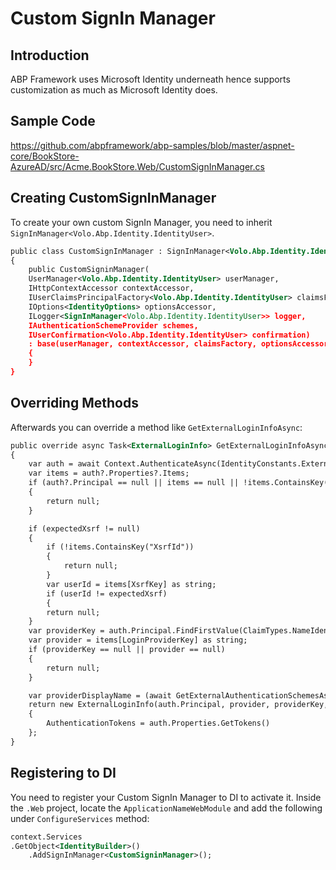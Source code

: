 # Custom SignIn Manager

## Introduction

ABP Framework uses Microsoft Identity underneath hence supports customization as much as Microsoft Identity does.



## Sample Code

https://github.com/abpframework/abp-samples/blob/master/aspnet-core/BookStore-AzureAD/src/Acme.BookStore.Web/CustomSignInManager.cs



## Creating CustomSignInManager

To create your own custom SignIn Manager, you need to inherit `SignInManager<Volo.Abp.Identity.IdentityUser>`.

````xml
public class CustomSignInManager : SignInManager<Volo.Abp.Identity.IdentityUser>
{
    public CustomSigninManager(
    UserManager<Volo.Abp.Identity.IdentityUser> userManager,
    IHttpContextAccessor contextAccessor,
    IUserClaimsPrincipalFactory<Volo.Abp.Identity.IdentityUser> claimsFactory,
    IOptions<IdentityOptions> optionsAccessor,
    ILogger<SignInManager<Volo.Abp.Identity.IdentityUser>> logger,
    IAuthenticationSchemeProvider schemes,
    IUserConfirmation<Volo.Abp.Identity.IdentityUser> confirmation) 
    : base(userManager, contextAccessor, claimsFactory, optionsAccessor, logger, schemes, confirmation)
    {
    }
}
````



## Overriding Methods

Afterwards you can override a method like `GetExternalLoginInfoAsync`:

````xml
public override async Task<ExternalLoginInfo> GetExternalLoginInfoAsync(string expectedXsrf = null)
{
    var auth = await Context.AuthenticateAsync(IdentityConstants.ExternalScheme);
    var items = auth?.Properties?.Items;
    if (auth?.Principal == null || items == null || !items.ContainsKey("LoginProvider"))
    {
    	return null;
    }

    if (expectedXsrf != null)
    {
        if (!items.ContainsKey("XsrfId"))
        {
        	return null;
        }
        var userId = items[XsrfKey] as string;
        if (userId != expectedXsrf)
        {
        return null;
    }
    var providerKey = auth.Principal.FindFirstValue(ClaimTypes.NameIdentifier);
    var provider = items[LoginProviderKey] as string;
    if (providerKey == null || provider == null)
    {
    	return null;
    }

    var providerDisplayName = (await GetExternalAuthenticationSchemesAsync()).FirstOrDefault(p => p.Name == provider)?.DisplayName ?? provider;
    return new ExternalLoginInfo(auth.Principal, provider, providerKey, providerDisplayName)
    {
    	AuthenticationTokens = auth.Properties.GetTokens()
    };
}
````



## Registering to DI

You need to register your Custom SignIn Manager to DI to activate it. Inside the `.Web` project, locate the `ApplicationNameWebModule` and add the following under `ConfigureServices` method:

````xml
context.Services
.GetObject<IdentityBuilder>()
    .AddSignInManager<CustomSigninManager>();
````